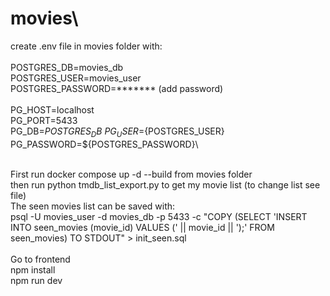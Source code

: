 # movies\
create .env file in movies folder with:\
\
POSTGRES_DB=movies_db\
POSTGRES_USER=movies_user\
POSTGRES_PASSWORD=******* (add password)\
\
PG_HOST=localhost\
PG_PORT=5433\
PG_DB=${POSTGRES_DB}\
PG_USER=${POSTGRES_USER}\
PG_PASSWORD=${POSTGRES_PASSWORD}\

\
First run docker compose up -d --build from movies folder\
then run python tmdb_list_export.py to get my movie list (to change list see file)\
The seen movies list can be saved with:\
psql -U movies_user -d movies_db -p 5433 -c "COPY (SELECT 'INSERT INTO seen_movies (movie_id) VALUES (' || movie_id || ');' FROM seen_movies) TO STDOUT" > init_seen.sql\
\
Go to frontend\
npm install\
npm run dev
